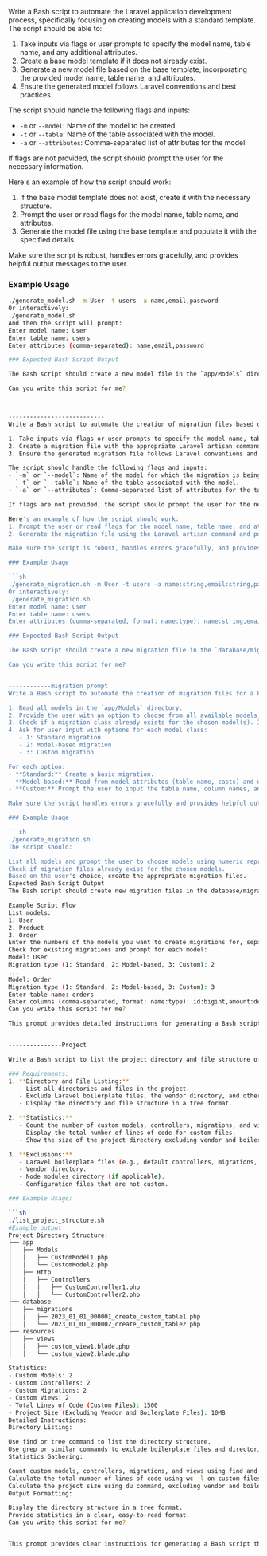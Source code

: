 Write a Bash script to automate the Laravel application development process, specifically focusing on creating models with a standard template. The script should be able to:

1. Take inputs via flags or user prompts to specify the model name, table name, and any additional attributes.
2. Create a base model template if it does not already exist.
3. Generate a new model file based on the base template, incorporating the provided model name, table name, and attributes.
4. Ensure the generated model follows Laravel conventions and best practices.

The script should handle the following flags and inputs:
- `-m` or `--model`: Name of the model to be created.
- `-t` or `--table`: Name of the table associated with the model.
- `-a` or `--attributes`: Comma-separated list of attributes for the model.

If flags are not provided, the script should prompt the user for the necessary information.

Here's an example of how the script should work:
1. If the base model template does not exist, create it with the necessary structure.
2. Prompt the user or read flags for the model name, table name, and attributes.
3. Generate the model file using the base template and populate it with the specified details.

Make sure the script is robust, handles errors gracefully, and provides helpful output messages to the user.

### Example Usage

```sh
./generate_model.sh -m User -t users -a name,email,password
Or interactively:
./generate_model.sh
And then the script will prompt:
Enter model name: User
Enter table name: users
Enter attributes (comma-separated): name,email,password

### Expected Bash Script Output

The Bash script should create a new model file in the `app/Models` directory with the provided details, based on a standard Laravel model template.

Can you write this script for me?



---------------------------
Write a Bash script to automate the creation of migration files based on a given model in a Laravel application. The script should be able to:

1. Take inputs via flags or user prompts to specify the model name, table name, and any additional attributes.
2. Create a migration file with the appropriate Laravel artisan command, incorporating the provided model name, table name, and attributes.
3. Ensure the generated migration file follows Laravel conventions and best practices.

The script should handle the following flags and inputs:
- `-m` or `--model`: Name of the model for which the migration is being created.
- `-t` or `--table`: Name of the table associated with the model.
- `-a` or `--attributes`: Comma-separated list of attributes for the table.

If flags are not provided, the script should prompt the user for the necessary information.

Here's an example of how the script should work:
1. Prompt the user or read flags for the model name, table name, and attributes.
2. Generate the migration file using the Laravel artisan command and populate it with the specified details.

Make sure the script is robust, handles errors gracefully, and provides helpful output messages to the user.

### Example Usage

```sh
./generate_migration.sh -m User -t users -a name:string,email:string,password:string
Or interactively:
./generate_migration.sh
Enter model name: User
Enter table name: users
Enter attributes (comma-separated, format: name:type): name:string,email:string,password:string

### Expected Bash Script Output

The Bash script should create a new migration file in the `database/migrations` directory with the provided details, based on a standard Laravel migration template.

Can you write this script for me?


------------migration prompt
Write a Bash script to automate the creation of migration files for a Laravel application. The script should:

1. Read all models in the `app/Models` directory.
2. Provide the user with an option to choose from all available models, using a comma-separated numeric representation.
3. Check if a migration class already exists for the chosen model(s). If it exists, the script should throw an error and exit, mentioning that the migration already exists.
4. Ask for user input with options for each model class:
   - 1: Standard migration
   - 2: Model-based migration
   - 3: Custom migration

For each option:
- **Standard:** Create a basic migration.
- **Model-based:** Read from model attributes (table name, casts) and use the table name as the database table. Use cast keys as column names and cast values as column datatypes.
- **Custom:** Prompt the user to input the table name, column names, and types in a comma-separated format (name:type).

Make sure the script handles errors gracefully and provides helpful output messages to the user.

### Example Usage

```sh
./generate_migration.sh
The script should:

List all models and prompt the user to choose models using numeric representation.
Check if migration files already exist for the chosen models.
Based on the user's choice, create the appropriate migration files.
Expected Bash Script Output
The Bash script should create new migration files in the database/migrations directory, following the specified type (standard, model-based, custom) for each selected model.

Example Script Flow
List models:
1. User
2. Product
3. Order
Enter the numbers of the models you want to create migrations for, separated by commas: 1,3
Check for existing migrations and prompt for each model:
Model: User
Migration type (1: Standard, 2: Model-based, 3: Custom): 2
...
Model: Order
Migration type (1: Standard, 2: Model-based, 3: Custom): 3
Enter table name: orders
Enter columns (comma-separated, format: name:type): id:bigint,amount:decimal
Can you write this script for me?

This prompt provides detailed instructions for generating a Bash script that automates the migration creation process based on user-selected models and migration types. If you need any further adjustments or additional features, please let me know!


---------------Project

Write a Bash script to list the project directory and file structure of a Laravel application. The script should exclude Laravel-provided files, the vendor directory, and other boilerplate files. Additionally, the script should provide useful statistics about the project.

### Requirements:
1. **Directory and File Listing:**
   - List all directories and files in the project.
   - Exclude Laravel boilerplate files, the vendor directory, and other irrelevant files.
   - Display the directory and file structure in a tree format.

2. **Statistics:**
   - Count the number of custom models, controllers, migrations, and views.
   - Display the total number of lines of code for custom files.
   - Show the size of the project directory excluding vendor and boilerplate files.

3. **Exclusions:**
   - Laravel boilerplate files (e.g., default controllers, migrations, views).
   - Vendor directory.
   - Node modules directory (if applicable).
   - Configuration files that are not custom.

### Example Usage:

```sh
./list_project_structure.sh
#Example output
Project Directory Structure:
├── app
│   ├── Models
│   │   ├── CustomModel1.php
│   │   └── CustomModel2.php
│   ├── Http
│   │   ├── Controllers
│   │   │   ├── CustomController1.php
│   │   │   └── CustomController2.php
├── database
│   ├── migrations
│   │   ├── 2023_01_01_000001_create_custom_table1.php
│   │   └── 2023_01_01_000002_create_custom_table2.php
├── resources
│   ├── views
│   │   ├── custom_view1.blade.php
│   │   └── custom_view2.blade.php

Statistics:
- Custom Models: 2
- Custom Controllers: 2
- Custom Migrations: 2
- Custom Views: 2
- Total Lines of Code (Custom Files): 1500
- Project Size (Excluding Vendor and Boilerplate Files): 10MB
Detailed Instructions:
Directory Listing:

Use find or tree command to list the directory structure.
Use grep or similar commands to exclude boilerplate files and directories.
Statistics Gathering:

Count custom models, controllers, migrations, and views using find and wc commands.
Calculate the total number of lines of code using wc -l on custom files.
Calculate the project size using du command, excluding vendor and boilerplate files.
Output Formatting:

Display the directory structure in a tree format.
Provide statistics in a clear, easy-to-read format.
Can you write this script for me?


This prompt provides clear instructions for generating a Bash script that lists the project directory and file structure while excluding unnecessary files and directories. It also includes requirements for gathering and displaying useful statistics about the project. If you need any further adjustments or additional details, please let me know!



